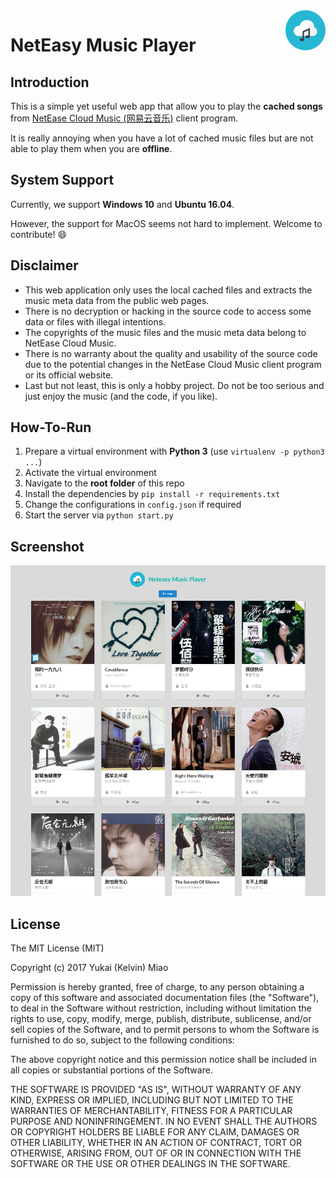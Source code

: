 <img align="right" src="neteasy/static/image/logo-64.png"/>

# NetEasy Music Player

## Introduction

This is a simple yet useful web app that allow you to play the **cached songs** from [NetEase Cloud Music (网易云音乐)](http://music.163.com) client program.

It is really annoying when you have a lot of cached music files but are not able to play them when you are **offline**.

## System Support

Currently, we support **Windows 10** and **Ubuntu 16.04**. 

However, the support for MacOS seems not hard to implement. Welcome to contribute! :smile: 

## Disclaimer

- This web application only uses the local cached files and extracts the music meta data from the public web pages.
- There is no decryption or hacking in the source code to access some data or files with illegal intentions. 
- The copyrights of the music files and the music meta data belong to NetEase Cloud Music.
- There is no warranty about the quality and usability of the source code due to the potential changes in the NetEase Cloud Music client program or its official website.
- Last but not least, this is only a hobby project. Do not be too serious and just enjoy the music (and the code, if you like).  

## How-To-Run

1. Prepare a virtual environment with **Python 3** (use `virtualenv -p python3 ...`)
2. Activate the virtual environment
3. Navigate to the **root folder** of this repo
4. Install the dependencies by `pip install -r requirements.txt`
5. Change the configurations in `config.json` if required
6. Start the server via `python start.py`

## Screenshot

![screenshot](screenshot.png)

## License

The MIT License (MIT)

Copyright (c) 2017 Yukai (Kelvin) Miao

Permission is hereby granted, free of charge, to any person obtaining a copy
of this software and associated documentation files (the "Software"), to deal
in the Software without restriction, including without limitation the rights
to use, copy, modify, merge, publish, distribute, sublicense, and/or sell
copies of the Software, and to permit persons to whom the Software is
furnished to do so, subject to the following conditions:

The above copyright notice and this permission notice shall be included in all
copies or substantial portions of the Software.

THE SOFTWARE IS PROVIDED "AS IS", WITHOUT WARRANTY OF ANY KIND, EXPRESS OR
IMPLIED, INCLUDING BUT NOT LIMITED TO THE WARRANTIES OF MERCHANTABILITY,
FITNESS FOR A PARTICULAR PURPOSE AND NONINFRINGEMENT. IN NO EVENT SHALL THE
AUTHORS OR COPYRIGHT HOLDERS BE LIABLE FOR ANY CLAIM, DAMAGES OR OTHER
LIABILITY, WHETHER IN AN ACTION OF CONTRACT, TORT OR OTHERWISE, ARISING FROM,
OUT OF OR IN CONNECTION WITH THE SOFTWARE OR THE USE OR OTHER DEALINGS IN THE
SOFTWARE.


